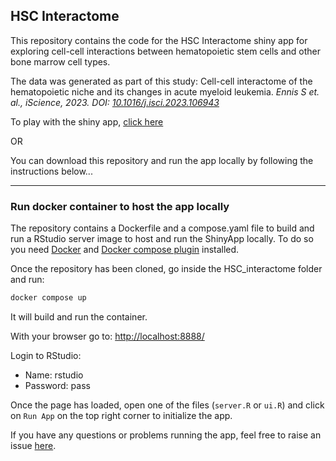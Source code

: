 ## HSC Interactome

This repository contains the code for the HSC Interactome shiny app for exploring cell-cell interactions between hematopoietic stem cells and other bone marrow cell types. 

The data was generated as part of this study: Cell-cell interactome of the hematopoietic niche and its changes in acute myeloid leukemia. *Ennis S et. al., iScience, 2023. DOI: [10.1016/j.isci.2023.106943](https://doi.org/10.1016/j.isci.2023.106943)*

To play with the shiny app, [click here](https://sarahennis.shinyapps.io/HSC_Interactome/)

OR

You can download this repository and run the app locally by following the instructions below...


---

### Run docker container to host the app locally

The repository contains a Dockerfile and a compose.yaml file to build and run a RStudio server image to host and run the ShinyApp locally. To do so you need [Docker](https://www.docker.com/) and [Docker compose plugin](https://docs.docker.com/compose/) installed. 

Once the repository has been cloned, go inside the HSC_interactome folder and run:

```bash
docker compose up
```
It will build and run the container.

With your browser go to: [http://localhost:8888/](http://localhost:8888/)

Login to RStudio:

- Name: rstudio
- Password: pass

Once the page has loaded, open one of the files (`server.R` or `ui.R`) and click on `Run App` on the top right corner to initialize the app.

If you have any questions or problems running the app, feel free to raise an issue [here](https://github.com/SzegezdiLab/HSC_Interactome/issues).